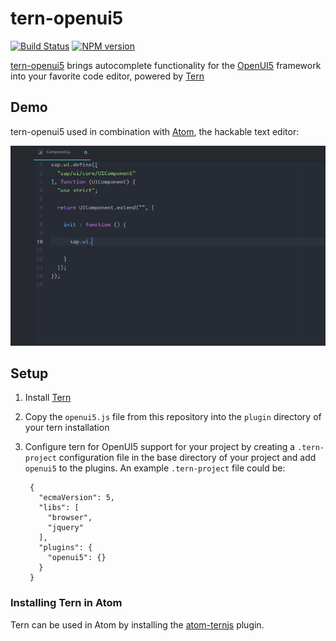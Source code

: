 # tern-openui5

[![Build Status](https://secure.travis-ci.org/TimoSta/tern-openui5.png)](http://travis-ci.org/TimoSta/tern-openui5)
[![NPM version](https://img.shields.io/npm/v/tern-openui5.svg)](https://www.npmjs.org/package/tern-openui5) 

[tern-openui5](https://github.com/TimoSta/tern-openui5) brings autocomplete functionality for the [OpenUI5](http://openui5.org/) framework into your favorite code editor, powered by [Tern](http://ternjs.net/)

## Demo
tern-openui5 used in combination with [Atom](https://atom.io/), the hackable text editor:

![Demo](demo/tern-openui5.gif)

## Setup
1. Install [Tern](http://ternjs.net/)
2. Copy the `openui5.js` file from this repository into the `plugin` directory of your tern installation
3. Configure tern for OpenUI5 support for your project by creating a `.tern-project` configuration file in the base directory of your project and add `openui5` to the plugins. An example `.tern-project` file could be:

        {
          "ecmaVersion": 5,
          "libs": [
            "browser",
            "jquery"
          ],
          "plugins": {
            "openui5": {}
          }
        }

### Installing Tern in Atom
Tern can be used in Atom by installing the [atom-ternjs](https://atom.io/packages/atom-ternjs) plugin.

